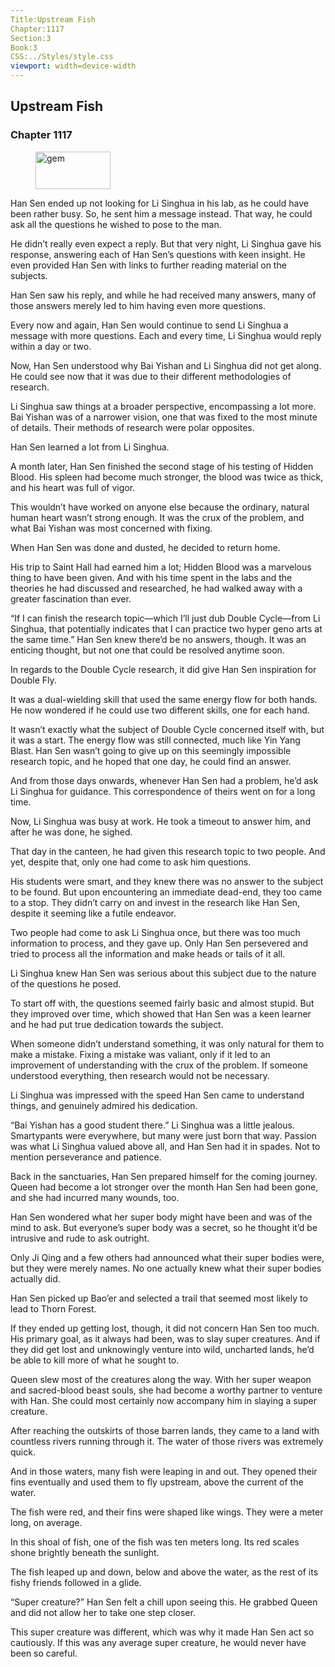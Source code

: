 ```yaml
---
Title:Upstream Fish 
Chapter:1117 
Section:3 
Book:3 
CSS:../Styles/style.css 
viewport: width=device-width
---
```

  
## Upstream Fish
### Chapter 1117
  
<figure>
	<img src="../Images/gem.gif" alt="gem" id="gem" width="120" height="60" />
</figure>
  

  
Han Sen ended up not looking for Li Singhua in his lab, as he could have been rather busy. So, he sent him a message instead. That way, he could ask all the questions he wished to pose to the man.

He didn’t really even expect a reply. But that very night, Li Singhua gave his response, answering each of Han Sen’s questions with keen insight. He even provided Han Sen with links to further reading material on the subjects.

Han Sen saw his reply, and while he had received many answers, many of those answers merely led to him having even more questions.

Every now and again, Han Sen would continue to send Li Singhua a message with more questions. Each and every time, Li Singhua would reply within a day or two.

Now, Han Sen understood why Bai Yishan and Li Singhua did not get along. He could see now that it was due to their different methodologies of research.

Li Singhua saw things at a broader perspective, encompassing a lot more. Bai Yishan was of a narrower vision, one that was fixed to the most minute of details. Their methods of research were polar opposites.

Han Sen learned a lot from Li Singhua.

A month later, Han Sen finished the second stage of his testing of Hidden Blood. His spleen had become much stronger, the blood was twice as thick, and his heart was full of vigor.

This wouldn’t have worked on anyone else because the ordinary, natural human heart wasn’t strong enough. It was the crux of the problem, and what Bai Yishan was most concerned with fixing.

When Han Sen was done and dusted, he decided to return home.

His trip to Saint Hall had earned him a lot; Hidden Blood was a marvelous thing to have been given. And with his time spent in the labs and the theories he had discussed and researched, he had walked away with a greater fascination than ever.

“If I can finish the research topic—which I’ll just dub Double Cycle—from Li Singhua, that potentially indicates that I can practice two hyper geno arts at the same time.” Han Sen knew there’d be no answers, though. It was an enticing thought, but not one that could be resolved anytime soon.

In regards to the Double Cycle research, it did give Han Sen inspiration for Double Fly.

It was a dual-wielding skill that used the same energy flow for both hands. He now wondered if he could use two different skills, one for each hand.

It wasn’t exactly what the subject of Double Cycle concerned itself with, but it was a start. The energy flow was still connected, much like Yin Yang Blast. Han Sen wasn’t going to give up on this seemingly impossible research topic, and he hoped that one day, he could find an answer.

And from those days onwards, whenever Han Sen had a problem, he’d ask Li Singhua for guidance. This correspondence of theirs went on for a long time.

Now, Li Singhua was busy at work. He took a timeout to answer him, and after he was done, he sighed.

That day in the canteen, he had given this research topic to two people. And yet, despite that, only one had come to ask him questions.

His students were smart, and they knew there was no answer to the subject to be found. But upon encountering an immediate dead-end, they too came to a stop. They didn’t carry on and invest in the research like Han Sen, despite it seeming like a futile endeavor.

Two people had come to ask Li Singhua once, but there was too much information to process, and they gave up. Only Han Sen persevered and tried to process all the information and make heads or tails of it all.

Li Singhua knew Han Sen was serious about this subject due to the nature of the questions he posed.

To start off with, the questions seemed fairly basic and almost stupid. But they improved over time, which showed that Han Sen was a keen learner and he had put true dedication towards the subject.

When someone didn’t understand something, it was only natural for them to make a mistake. Fixing a mistake was valiant, only if it led to an improvement of understanding with the crux of the problem. If someone understood everything, then research would not be necessary.

Li Singhua was impressed with the speed Han Sen came to understand things, and genuinely admired his dedication.

“Bai Yishan has a good student there.” Li Singhua was a little jealous. Smartypants were everywhere, but many were just born that way. Passion was what Li Singhua valued above all, and Han Sen had it in spades. Not to mention perseverance and patience.

Back in the sanctuaries, Han Sen prepared himself for the coming journey. Queen had become a lot stronger over the month Han Sen had been gone, and she had incurred many wounds, too.

Han Sen wondered what her super body might have been and was of the mind to ask. But everyone’s super body was a secret, so he thought it’d be intrusive and rude to ask outright.

Only Ji Qing and a few others had announced what their super bodies were, but they were merely names. No one actually knew what their super bodies actually did.

Han Sen picked up Bao’er and selected a trail that seemed most likely to lead to Thorn Forest.

If they ended up getting lost, though, it did not concern Han Sen too much. His primary goal, as it always had been, was to slay super creatures. And if they did get lost and unknowingly venture into wild, uncharted lands, he’d be able to kill more of what he sought to.

Queen slew most of the creatures along the way. With her super weapon and sacred-blood beast souls, she had become a worthy partner to venture with Han. She could most certainly now accompany him in slaying a super creature.

After reaching the outskirts of those barren lands, they came to a land with countless rivers running through it. The water of those rivers was extremely quick.

And in those waters, many fish were leaping in and out. They opened their fins eventually and used them to fly upstream, above the current of the water.

The fish were red, and their fins were shaped like wings. They were a meter long, on average.

In this shoal of fish, one of the fish was ten meters long. Its red scales shone brightly beneath the sunlight.

The fish leaped up and down, below and above the water, as the rest of its fishy friends followed in a glide.

“Super creature?” Han Sen felt a chill upon seeing this. He grabbed Queen and did not allow her to take one step closer.

This super creature was different, which was why it made Han Sen act so cautiously. If this was any average super creature, he would never have been so careful.